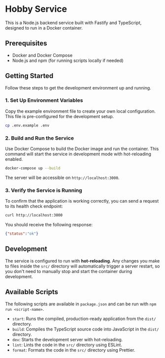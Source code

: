 # Hobby Service

This is a Node.js backend service built with Fastify and TypeScript, designed to run in a Docker container.

## Prerequisites

- Docker and Docker Compose
- Node.js and npm (for running scripts locally if needed)

## Getting Started

Follow these steps to get the development environment up and running.

### 1. Set Up Environment Variables

Copy the example environment file to create your own local configuration. This file is pre-configured for the development setup.

```bash
cp .env.example .env
```

### 2. Build and Run the Service

Use Docker Compose to build the Docker image and run the container. This command will start the service in development mode with hot-reloading enabled.

```bash
docker-compose up --build
```

The server will be accessible on `http://localhost:3000`.

### 3. Verify the Service is Running

To confirm that the application is working correctly, you can send a request to its health check endpoint:

```bash
curl http://localhost:3000
```

You should receive the following response:

```json
{"status":"ok"}
```

## Development

The service is configured to run with **hot-reloading**. Any changes you make to files inside the `src/` directory will automatically trigger a server restart, so you don't need to manually stop and start the container during development.

## Available Scripts

The following scripts are available in `package.json` and can be run with `npm run <script-name>`.

- `start`: Runs the compiled, production-ready application from the `dist/` directory.
- `build`: Compiles the TypeScript source code into JavaScript in the `dist/` directory.
- `dev`: Starts the development server with hot-reloading.
- `lint`: Lints the code in the `src/` directory using ESLint.
- `format`: Formats the code in the `src/` directory using Prettier.
